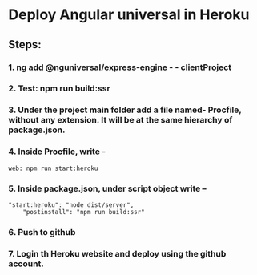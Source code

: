 # Deploy Angular universal in Heroku

## Steps:

### 1.	ng add @nguniversal/express-engine - - clientProject <angular-project-name>
### 2.	Test: npm run build:ssr
### 3.	Under the project main folder add a file named- Procfile, without any extension. It will be at the same hierarchy of package.json.
### 4.	Inside Procfile, write - 
  ```
  web: npm run start:heroku  
  ```
### 5.	Inside package.json, under script object write –
```
"start:heroku": "node dist/server",
    "postinstall": "npm run build:ssr"
```
### 6.	Push to github
### 7.	Login th Heroku website and deploy using the github account.
